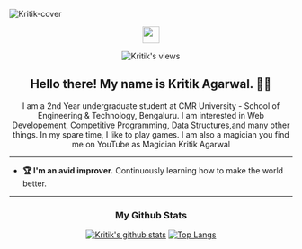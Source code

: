 ![Kritik-cover](https://github.com/Agarwal-Kritik/Agarwal-Kritik/blob/master/Cover.png)

<p align='center'>
<a href="https://www.linkedin.com/in/kritik-agarwal-395620145/"><img height="30" src="https://github.com/stephenajulu/WaylonWalker/blob/main/icon/linkedin.png?raw=true"></a>
</p>
<div align='center'>
 
![Kritik's views](https://komarev.com/ghpvc/?username=Agarwal-Kritik)

</div>

<h2 align="center">Hello there! My name is Kritik Agarwal. 👋🤓</h2>
<p align="center">I am a 2nd Year undergraduate student at CMR University - School of Engineering & Technology, Bengaluru. I am interested in Web Developement, Competitive Programming, Data Structures,and many other things.
In my spare time, I like to play games. I am also a magician you find me on YouTube as Magician Kritik Agarwal</p>

------------------------------------------------------------------------------------------------------------------------------------------------------------------------------
* **🏆 I'm an avid improver.** Continuously learning how to make the world better.
-----------------------------------------------------------------------------------------------------------------------------------------------------------------------------

<div align='center' markdown="1">

### My Github Stats
[![Kritik's github stats](https://github-readme-stats.vercel.app/api?username=Agarwal-Kritik)](https://github.com/Agarwal-Kritik/github-readme-stats)
[![Top Langs](https://github-readme-stats.vercel.app/api/top-langs/?username=Agarwal-Kritik)](https://github.com/Agarwal-Kritik/github-readme-stats)


<!--![Kritik's github stats](https://github-readme-stats.vercel.app/api?username=Agarwal-Kritik) -->
 

 


    
